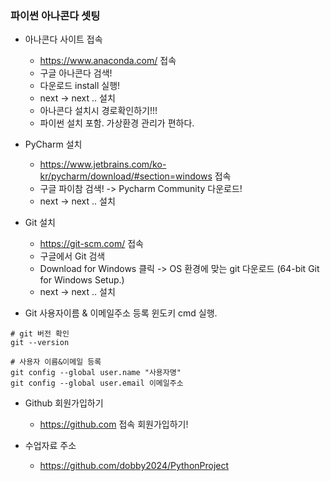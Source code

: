 ### 파이썬 아나콘다 셋팅
- 아나콘다 사이트 접속
  - https://www.anaconda.com/ 접속   
  - 구글 아나콘다 검색!
  - 다운로드 install 실행!
  - next -> next .. 설치
  - 아나콘다 설치시 경로확인하기!!!
  - 파이썬 설치 포함. 가상환경 관리가 편하다.

- PyCharm 설치
  - https://www.jetbrains.com/ko-kr/pycharm/download/#section=windows 접속
  - 구글 파이참 검색! -> Pycharm Community 다운로드!
  - next -> next .. 설치

- Git 설치
  - https://git-scm.com/ 접속
  - 구글에서 Git 검색 
  - Download for Windows 클릭 
    -> OS 환경에 맞는 git 다운로드
    (64-bit Git for Windows Setup.) 
  - next -> next .. 설치

- Git 사용자이름 & 이메일주소 등록
  윈도키 cmd 실행.
```
# git 버전 확인
git --version

# 사용자 이름&이메일 등록
git config --global user.name "사용자명"
git config --global user.email 이메일주소
```

- Github 회원가입하기
  - https://github.com 접속 회원가입하기!
  
- 수업자료 주소
  - https://github.com/dobby2024/PythonProject